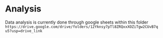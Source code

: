 # Analysis
Data analysis is currently done through google sheets within this folder
`https://drive.google.com/drive/folders/12Yknsy7pTl8ZRQxxXOZiTgw2CUvB7qu5?usp=drive_link`